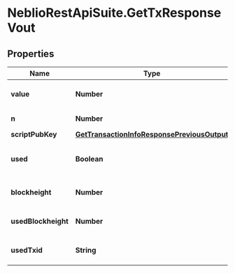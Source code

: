 # NeblioRestApiSuite.GetTxResponseVout

## Properties
Name | Type | Description | Notes
------------ | ------------- | ------------- | -------------
**value** | **Number** | Value of the output in NEBL | [optional] 
**n** | **Number** | Output index | [optional] 
**scriptPubKey** | [**GetTransactionInfoResponsePreviousOutput**](GetTransactionInfoResponsePreviousOutput.md) |  | [optional] 
**used** | **Boolean** | Whether this output has now been used | [optional] 
**blockheight** | **Number** | Blockheight of this transaction | [optional] 
**usedBlockheight** | **Number** | Blockheight this output was used in | [optional] 
**usedTxid** | **String** | TXID this output was used in | [optional] 


